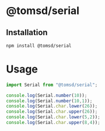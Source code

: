 # @tomsd/serial

## Installation
``` sh
npm install @tomsd/serial
```

# Usage

``` js
import Serial from "@tomsd/serial";
```

``` js
console.log(Serial.number(10));
console.log(Serial.number(10,1));
console.log(Serial.char.lower(26));
console.log(Serial.char.upper(26));
console.log(Serial.char.lower(5,2));
console.log(Serial.char.upper(8,4));

```
